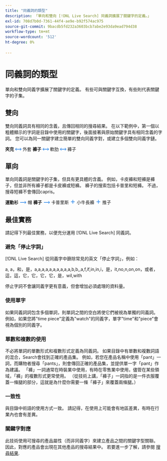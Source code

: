 ```yaml
---
title: "同義詞的類型"
description: 「單向和雙向 [!DNL Live Search] 同義詞擴展了關鍵字的定義。」
exl-id: 708d7b0d-7361-44f4-ae9e-b92f574ac975
source-git-commit: 9bacdb5fd232a3603bcb7abe2e93da9ead794d38
workflow-type: tm+mt
source-wordcount: '512'
ht-degree: 0%

---
```


# 同義詞的類型

單向和雙向同義字擴展了關鍵字的定義。 有些可與關鍵字互換，有些則代表關鍵字的子集。

## 雙向

雙向同義詞具有相同的含義，且傳回相同的搜尋結果。 在以下範例中，第一個以粗體顯示的字詞是目錄中使用的關鍵字，後面接著與原始關鍵字具有相同含義的字詞。 您可以為同一關鍵字建立簡單的雙向同義字對，或建立多個雙向同義字鏈。

**夾克** ![雙向選擇器](assets/btn-two-way.png) 外套
**褲子** ![雙向選擇器](assets/btn-two-way.png) 軟肋 ![雙向選擇器](assets/btn-two-way.png) 褲子

## 單向

單向同義詞是關鍵字的子集，但具有更具體的含義。 例如，卡皮褲和短褲是褲子，但並非所有褲子都是卡皮褲或短褲。 褲子的搜索包括卡普里和短褲。 不過，搜尋短褲不會傳回capris。

**運動衫** ![單向選擇器](assets/btn-one-way.png) 帽
**褲子** ![單向選擇器](assets/btn-one-way.png) 卡普里斯 ![多個單向選擇器](assets/btn-multiple-one-way.png) 小牛長褲 ![多個單向選擇器](assets/btn-multiple-one-way.png) 推子

## 最佳實務

請記得下列最佳實務，以便充分運用 [!DNL Live Search] 同義詞。

### 避免「停止字詞」

[!DNL Live Search] 從同義字中篩除常見的英文「停止字詞」，例如：

a, a，和，是，a,a,a,a,a,a,a,a,a,a,b,b,,a,f,if,in,in,i，是，it,no,n,on,on，或者，這，這，它，它，它，它，是，wil,with

停止字詞不會讓同義字更有意義，但會增加必須處理的資料量。

### 使用單字

如果同義詞詞包含多個單詞，則單詞之間的空白將使它們被視為單獨的同義詞。 例如，如果您將&quot;time piece&quot;定義為&quot;watch&quot;的同義字，單字&quot;time&quot;和&quot;piece&quot;會視為個別的同義字。

### 單數和複數的使用

不必將單詞的單數形式和複數形式定義為同義詞。 如果目錄中有單數和複數詞語的混合，Search會找到正確的產品集。 例如，若您在產品名稱中使用「pant」一詞，而購物者搜尋「pants」，則會傳回正確的產品集，並提供單一字「pant」作為建議。 「褲」一詞通常在時裝業中使用，有時在零售業中使用，儘管在某些領域，「褲」的複數形式更常使用。 （從技術上講，「褲子」一詞指的是一件衣服覆蓋一條腿的部分，這就是為什麼你需要一條「褲子」來覆蓋兩條腿。）

### 一致性

與目錄中術語的使用方式一致。 請記得，在使用上可能會有地區差異，有時在行業內也會有差異。

### 關鍵字對應

此技術使用可搜尋的產品屬性（而非同義字）來建立產品之間的關鍵字型關聯。 因此，對應的產品會出現在其他產品的搜尋結果中。 若要進一步了解，請參閱 [搜尋結果](https://experienceleague.adobe.com/docs/commerce-admin/catalog/catalog/search/search-results.html).
